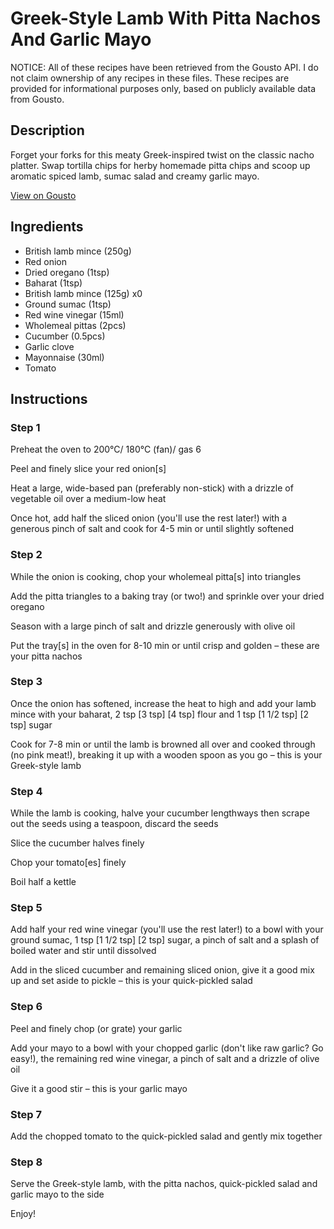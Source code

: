 # Greek-Style Lamb With Pitta Nachos And Garlic Mayo

NOTICE: All of these recipes have been retrieved from the Gousto API. I do not claim ownership of any recipes in these files. These recipes are provided for informational purposes only, based on publicly available data from Gousto.

## Description

Forget your forks for this meaty Greek-inspired twist on the classic nacho platter. Swap tortilla chips for herby homemade pitta chips and scoop up aromatic spiced lamb, sumac salad and creamy garlic mayo.


[View on Gousto](https://www.gousto.co.uk/recipes/cookbook/greek-style-lamb-pitta-nachos-and-garlic-mayo)

## Ingredients

- British lamb mince (250g)
- Red onion
- Dried oregano (1tsp)
- Baharat (1tsp)
- British lamb mince (125g) x0
- Ground sumac (1tsp)
- Red wine vinegar (15ml)
- Wholemeal pittas (2pcs)
- Cucumber (0.5pcs)
- Garlic clove
- Mayonnaise (30ml)
- Tomato

## Instructions


### Step 1

Preheat the oven to 200°C/ 180°C (fan)/ gas 6

Peel and finely slice your red onion[s]

Heat a large, wide-based pan (preferably non-stick) with a drizzle of vegetable oil over a medium-low heat

Once hot, add half the sliced onion (you'll use the rest later!) with a generous pinch of salt and cook for 4-5 min or until slightly softened


### Step 2

While the onion is cooking, chop your wholemeal pitta[s] into triangles

Add the pitta triangles to a baking tray (or two!) and sprinkle over your dried oregano

Season with a large pinch of salt and drizzle generously with olive oil

Put the tray[s] in the oven for 8-10 min or until crisp and golden – these are your pitta nachos


### Step 3

Once the onion has softened, increase the heat to high and add your lamb mince with your baharat, 2 tsp <span class="text-purple">[3 tsp]</span> <span class="text-danger">[4 tsp]</span> flour and 1 tsp <span class="text-purple">[1 1/2 tsp]</span> <span class="text-danger">[2 tsp]</span> sugar

Cook for 7-8 min or until the lamb is browned all over and cooked through (no pink meat!), breaking it up with a wooden spoon as you go – this is your Greek-style lamb


### Step 4

While the lamb is cooking, halve your cucumber lengthways then scrape out the seeds using a teaspoon, discard the seeds

Slice the cucumber halves finely

Chop your tomato[es] finely

Boil half a kettle


### Step 5

Add half your red wine vinegar (you'll use the rest later!) to a bowl with your ground sumac, 1 tsp<span class="text-purple"> [1 1/2 tsp]</span> <span class="text-danger">[2 tsp] </span>sugar, a pinch of salt and a splash of boiled water and stir until dissolved

Add in the sliced cucumber and remaining sliced onion, give it a good mix up and set aside to pickle – this is your quick-pickled salad


### Step 6

Peel and finely chop (or grate) your garlic

Add your mayo to a bowl with your chopped garlic (don't like raw garlic? Go easy!), the remaining red wine vinegar, a pinch of salt and a drizzle of olive oil

Give it a good stir – this is your garlic mayo


### Step 7

Add the chopped tomato to the quick-pickled salad and gently mix together

### Step 8

Serve the Greek-style lamb, with the pitta nachos, quick-pickled salad and garlic mayo to the side

Enjoy!

